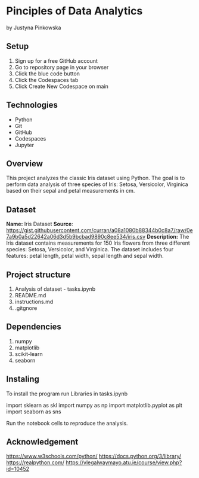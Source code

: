 # Pinciples of Data Analytics

by Justyna Pinkowska

## Setup

1. Sign up for a free GitHub account
2. Go to repository page in your browser
3. Click the blue code button
4. Click the Codespaces tab
5. Click Create New Codespace on main

## Technologies

- Python
- Git
- GitHub
- Codespaces
- Jupyter

## Overview
This project analyzes the classic Iris dataset using Python. The goal is to perform data analysis of three species of Iris: Setosa, Versicolor, Virginica based on their sepal and petal measurements in cm.

## Dataset
**Name:** Iris Dataset
**Source**: https://gist.githubusercontent.com/curran/a08a1080b88344b0c8a7/raw/0e7a9b0a5d22642a06d3d5b9bcbad9890c8ee534/iris.csv
**Description:** The Iris dataset contains measurements for 150 Iris flowers from three different species: Setosa, Versicolor, and Virginica. The dataset includes four features: petal length, petal width, sepal length and sepal width.

## Project structure
1. Analysis of dataset - tasks.ipynb
2. README.md
3. instructions.md
4. .gitgnore

## Dependencies
1. numpy
2. matplotlib
3. scikit-learn
4. seaborn

## Instaling
To install the program run Libraries in tasks.ipynb

import sklearn as skl
import numpy as np
import matplotlib.pyplot as plt
import seaborn as sns

Run the notebook cells to reproduce the analysis.

## Acknowledgement
https://www.w3schools.com/python/
https://docs.python.org/3/library/
https://realpython.com/
https://vlegalwaymayo.atu.ie/course/view.php?id=10452
